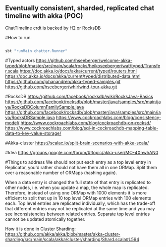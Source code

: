 ## Eventually consistent, sharded, replicated chat timeline with akka (POC)

ChatTimeline crdt is backed by H2 or RocksDB

#How to run

```bash

sbt "runMain chatter.Runner"

```


#Typed actors
https://github.com/hseeberger/welcome-akka-typed/blob/master/src/main/scala/rocks/heikoseeberger/wat/typed/Transfer.scala
https://doc.akka.io/docs/akka/current/typed/routers.html
https://doc.akka.io/docs/akka/current/typed/distributed-data.html
https://github.com/johanandren/akka-typed-samples.git
https://github.com/hseeberger/whirlwind-tour-akka.git


#RocksDB
https://github.com/facebook/rocksdb/wiki/RocksJava-Basics
https://github.com/facebook/rocksdb/blob/master/java/samples/src/main/java/RocksDBColumnFamilySample.java
https://github.com/facebook/rocksdb/blob/master/java/samples/src/main/java/RocksDBSample.java
https://www.cockroachlabs.com/blog/consistency-model/
https://www.cockroachlabs.com/blog/cockroachdb-on-rocksd/
https://www.cockroachlabs.com/blog/sql-in-cockroachdb-mapping-table-data-to-key-value-storage/


#Akka-cluster
https://scalac.io/split-brain-scenarios-with-akka-scala/


#Idea
https://groups.google.com/forum/#!topic/akka-user/MO-4XhwhAN0


#Things to address
We should not put each entry as a top level entry in Replicator, you'd rather should not have them all in one ORMap.
Split them over a reasonable number of ORMaps (hashing again).

When a data entry is changed the full state of that entry is replicated to other nodes, i.e. when you update a map, the whole map is replicated. 
Therefore, instead of using one ORMap with 1000 elements it is more efficient to split that up in 10 top level ORMap entries with 100 elements each. 
Top level entries are replicated individually, which has the trade-off that different entries may not be replicated at the same time and you may see 
inconsistencies between related entries. Separate top level entries cannot be updated atomically together.
 
How it is done in Cluster Sharding: https://github.com/akka/akka/blob/master/akka-cluster-sharding/src/main/scala/akka/cluster/sharding/Shard.scala#L594 